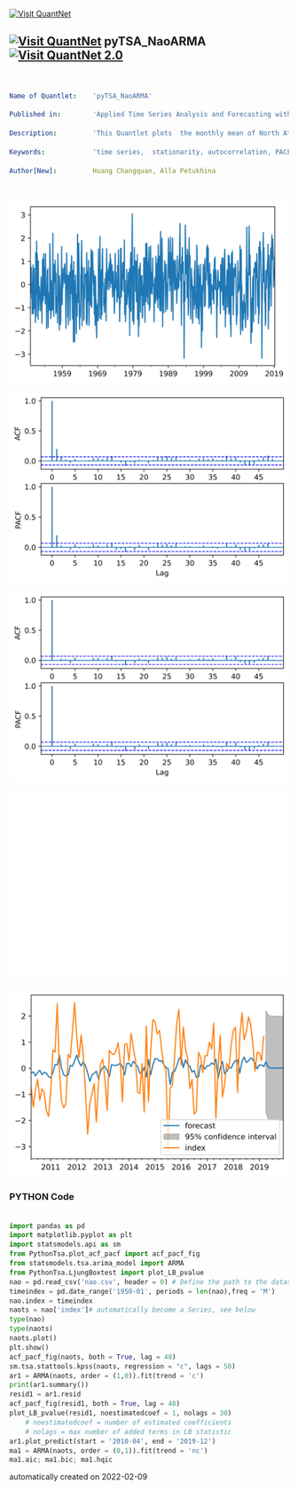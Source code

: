 [<img src="https://github.com/QuantLet/Styleguide-and-FAQ/blob/master/pictures/banner.png" width="888" alt="Visit QuantNet">](http://quantlet.de/)

## [<img src="https://github.com/QuantLet/Styleguide-and-FAQ/blob/master/pictures/qloqo.png" alt="Visit QuantNet">](http://quantlet.de/) **pyTSA_NaoARMA** [<img src="https://github.com/QuantLet/Styleguide-and-FAQ/blob/master/pictures/QN2.png" width="60" alt="Visit QuantNet 2.0">](http://quantlet.de/)

```yaml


Name of Quantlet:    'pyTSA_NaoARMA'

Published in:        'Applied Time Series Analysis and Forecasting with Python'

Description:         'This Quantlet plots  the monthly mean of North Atlantic Oscillation (NAO) index since January 1950 till December 2019, ots ACF and PACF, further fits ARMA model and performs Ljung-Box statistics'

Keywords:            'time series,  stationarity, autocorrelation, PACF, ACF, ARMA, moving average, autoregression,  Ljung-Box'

Author[New]:         Huang Changquan, Alla Petukhina




```

![Picture1](pyTSA_NaoARMA_Fig4-1.png)

![Picture2](pyTSA_NaoARMA_Fig4-2.png)

![Picture3](pyTSA_NaoARMA_Fig4-3.png)

![Picture4](pyTSA_NaoARMA_Fig4-4.png)

![Picture5](pyTSA_NaoARMA_Fig4-5.png)

### PYTHON Code
```python

import pandas as pd
import matplotlib.pyplot as plt
import statsmodels.api as sm
from PythonTsa.plot_acf_pacf import acf_pacf_fig
from statsmodels.tsa.arima_model import ARMA
from PythonTsa.LjungBoxtest import plot_LB_pvalue
nao = pd.read_csv('nao.csv', header = 0) # Define the path to the dataset
timeindex = pd.date_range('1950-01', periods = len(nao),freq = 'M')
nao.index = timeindex
naots = nao['index']# automatically become a Series, see below
type(nao)
type(naots)
naots.plot()
plt.show()
acf_pacf_fig(naots, both = True, lag = 48)
sm.tsa.stattools.kpss(naots, regression = "c", lags = 50)
ar1 = ARMA(naots, order = (1,0)).fit(trend = 'c')
print(ar1.summary())
resid1 = ar1.resid
acf_pacf_fig(resid1, both = True, lag = 48)
plot_LB_pvalue(resid1, noestimatedcoef = 1, nolags = 30) 
	# noestimatedcoef = number of estimated coefficients
	# nolags = max number of added terms in LB statistic
ar1.plot_predict(start = '2010-04', end = '2019-12')
ma1 = ARMA(naots, order = (0,1)).fit(trend = 'nc')
ma1.aic; ma1.bic; ma1.hqic
```

automatically created on 2022-02-09